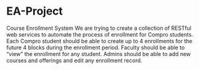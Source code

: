 # EA-Project
Course Enrollment System 
We are trying to create a collection of RESTful web services to automate the process of enrollment for Compro students. Each Compro student should be able to create up to 4 enrollments for the future 4 blocks during the enrollment period. Faculty should be able to “view” the enrollment for any student. Admins should be able to add new courses and offerings and edit any enrollment record.
